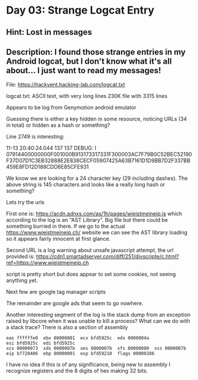 # Day 03: Strange Logcat Entry

## Hint: Lost in messages
## Description: I found those strange entries in my Android logcat, but I don't know what it's all about... I just want to read my messages!

File: https://hackvent.hacking-lab.com/logcat.txt

logcat.txt: ASCII text, with very long lines
230K file with 3315 lines

Appears to be log from Genymotion android emulator

Guessing there is either a key hidden in some resource, noticing URLs (34 in total) or hidden as a hash or something?

Line 2749 is interesting:

11-13 20:40:24.044	137	  137  DEBUG: I 07914400000000F001000B913173317331F300003AC7F79B0C52BEC52190F37D07D1C3EB32888E2E838CECF05907425A63B7161D1D9BB7D2F337BB459E8FD12D188CDD6E85CFE931

We know we are looking for a 24 character key (29 including dashes). The above string is 145 characters and looks like a really long hash or something?

Lets try the urls

First one is: https://acdn.adnxs.com/as/1h/pages/wieistmeineip.js which according to the log is an "AST Library". Big file but there could be something burried in there. If we go to the actual https://www.wieistmeineip.ch/ website we can see the AST library loading so it appears fairly innocent at first glance.

Second URL is a log warning about unsafe javascript attempt, the url provided is: https://cdn1.smartadserver.com/diff/251/divscripte/c.html?ref=https://www.wieistmeineip.ch

script is pretty short but does appear to set some cookies, not seeing anything yet.

Next few are google tag manager scripts

The remainder are google ads that seem to go nowhere.

Another interesting segment of the log is the stack dump from an exception raised by libcore when it was unable to kill a process? What can we do with a stack trace? There is also a section of assembly

```assembly
eax ffffffe0  ebx 00000001  ecx bfd5925c  edx 0000004a
esi bfd5925c  edi bfd5925c
xcs 00000073  xds 0000007b  xes 0000007b  xfs 00000000  xss 0000007b
eip b7720406  ebp 00000001  esp bfd59210  flags 00000286
```

I have no idea if this is of any significance, being new to assembly I recognize registers and the 8 digits of hex making 32 bits.

